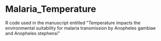 # Malaria_Temperature
R code used in the manuscript entitled "Temperature impacts the environmental suitability for malaria transmission by Anopheles gambiae and Anopheles stephensi"
